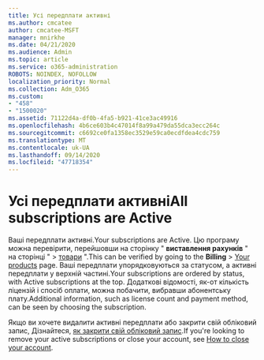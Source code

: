 ```yaml
---
title: Усі передплати активні
ms.author: cmcatee
author: cmcatee-MSFT
manager: mnirkhe
ms.date: 04/21/2020
ms.audience: Admin
ms.topic: article
ms.service: o365-administration
ROBOTS: NOINDEX, NOFOLLOW
localization_priority: Normal
ms.collection: Adm_O365
ms.custom:
- "458"
- "1500020"
ms.assetid: 71122d4a-df0b-4fa5-b921-41ce3ac49916
ms.openlocfilehash: 4b6ce603b4c47014f8a99a479da55dca3ecc264c
ms.sourcegitcommit: c6692ce0fa1358ec3529e59ca0ecdfdea4cdc759
ms.translationtype: MT
ms.contentlocale: uk-UA
ms.lasthandoff: 09/14/2020
ms.locfileid: "47718354"
---
```

# <a name="all-subscriptions-are-active"></a><span data-ttu-id="1ca45-102">Усі передплати активні</span><span class="sxs-lookup"><span data-stu-id="1ca45-102">All subscriptions are Active</span></span>

<span data-ttu-id="1ca45-103">Ваші передплати активні.</span><span class="sxs-lookup"><span data-stu-id="1ca45-103">Your subscriptions are Active.</span></span> <span data-ttu-id="1ca45-104">Цю програму можна перевірити, перейшовши на сторінку " **виставлення рахунків** " на сторінці " \> [товари](https://go.microsoft.com/fwlink/p/?linkid=842054) ".</span><span class="sxs-lookup"><span data-stu-id="1ca45-104">This can be verified by going to the **Billing** \> [Your products](https://go.microsoft.com/fwlink/p/?linkid=842054) page.</span></span> <span data-ttu-id="1ca45-105">Ваші передплати упорядковуються за статусом, а активні передплати у верхній частині.</span><span class="sxs-lookup"><span data-stu-id="1ca45-105">Your subscriptions are ordered by status, with Active subscriptions at the top.</span></span> <span data-ttu-id="1ca45-106">Додаткові відомості, як-от кількість ліцензій і спосіб оплати, можна побачити, вибравши абонентську плату.</span><span class="sxs-lookup"><span data-stu-id="1ca45-106">Additional information, such as license count and payment method, can be seen by choosing the subscription.</span></span>
  
<span data-ttu-id="1ca45-107">Якщо ви хочете видалити активні передплати або закрити свій обліковий запис, Дізнайтеся, [як закрити свій обліковий запис](https://docs.microsoft.com/microsoft-365/commerce/close-your-account?view=o365-worldwide).</span><span class="sxs-lookup"><span data-stu-id="1ca45-107">If you're looking to remove your active subscriptions or close your account, see [How to close your account](https://docs.microsoft.com/microsoft-365/commerce/close-your-account?view=o365-worldwide).</span></span>
